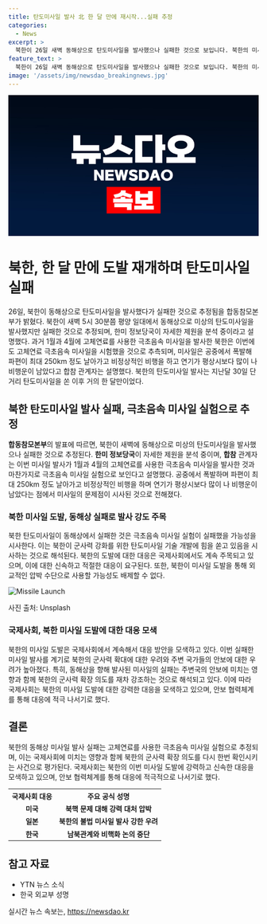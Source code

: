 ```yaml
---
title: 탄도미사일 발사 北 한 달 만에 재시작...실패 추정
categories:
  - News
excerpt: >
  북한이 26일 새벽 동해상으로 탄도미사일을 발사했으나 실패한 것으로 보입니다. 북한의 미사일은 폭발하고 비정상적인 비행을 보였으며, 이번에도 고체연료 극초음속 미사일 시험으로 추정됩니다. 이는 약 한 달 만에 발생한 미사일 도발로, 한미 정보당국이 상세 제원을 분석 중에 있습니다. 이전 미사일 발사에서의 문제가 재발되었을 가능성을 시사합니다. (150자)
feature_text: >
  북한이 26일 새벽 동해상으로 탄도미사일을 발사했으나 실패한 것으로 보입니다. 북한의 미사일은 폭발하고 비정상적인 비행을 보였으며, 이번에도 고체연료 극초음속 미사일 시험으로 추정됩니다. 이는 약 한 달 만에 발생한 미사일 도발로, 한미 정보당국이 상세 제원을 분석 중에 있습니다. 이전 미사일 발사에서의 문제가 재발되었을 가능성을 시사합니다. (150자)
image: '/assets/img/newsdao_breakingnews.jpg'
---
```


<p><img src="/assets/img/newsdao_breakingnews.jpg" alt="pcversion 속보" /></p>

<h1>북한, 한 달 만에 도발 재개하며 탄도미사일 실패</h1>

<p data-ke-size="size16">26일, 북한이 동해상으로 탄도미사일을 발사했다가 실패한 것으로 추정됨을 합동참모본부가 밝혔다. 북한이 새벽 5시 30분쯤 평양 일대에서 동해상으로 미상의 탄도미사일을 발사했지만 실패한 것으로 추정되며, 한미 정보당국이 자세한 제원을 분석 중이라고 설명했다. 과거 1월과 4월에 고체연료를 사용한 극초음속 미사일을 발사한 북한은 이번에도 고체연료 극초음속 미사일을 시험했을 것으로 추측되며, 미사일은 공중에서 폭발해 파편이 최대 250km 정도 날아가고 비정상적인 비행을 하고 연기가 평상시보다 많이 나 비행운이 남았다고 합참 관계자는 설명했다. 북한의 탄도미사일 발사는 지난달 30일 단거리 탄도미사일을 쏜 이후 거의 한 달만이었다.</p>

<h2 data-ke-size="size26">북한 탄도미사일 발사 실패, 극초음속 미사일 실험으로 추정</h2>

<p data-ke-size="size16"><b>합동참모본부</b>의 발표에 따르면, 북한이 새벽에 동해상으로 미상의 탄도미사일을 발사했으나 실패한 것으로 추정된다. <b>한미 정보당국</b>이 자세한 제원을 분석 중이며, <b>합참</b> 관계자는 이번 미사일 발사가 1월과 4월의 고체연료를 사용한 극초음속 미사일을 발사한 것과 마찬가지로 극초음속 미사일 실험으로 보인다고 설명했다. 공중에서 폭발하며 파편이 최대 250km 정도 날아가고 비정상적인 비행을 하며 연기가 평상시보다 많이 나 비행운이 남았다는 점에서 미사일의 문제점이 시사된 것으로 전해졌다. </p>

<h3 data-ke-size="size24">북한 미사일 도발, 동해상 실패로 발사 강도 주목</h3>

<p data-ke-size="size16">북한 탄도미사일이 동해상에서 실패한 것은 극초음속 미사일 실험이 실패했을 가능성을 시사한다. 이는 북한이 군사력 강화를 위한 탄도미사일 기술 개발에 힘을 쏟고 있음을 시사하는 것으로 해석된다. 북한의 도발에 대한 대응은 국제사회에서도 계속 주목되고 있으며, 이에 대한 신속하고 적절한 대응이 요구된다. 또한, 북한이 미사일 도발을 통해 외교적인 압박 수단으로 사용할 가능성도 배제할 수 없다.</p>

<div class="umg-image">
  <img src="https://images.unsplash.com/photo-1572594831129-30a5c75739bf" alt="Missile Launch" />
  <p>사진 출처: Unsplash</p>
</div>

<h3 data-ke-size="size24">국제사회, 북한 미사일 도발에 대한 대응 모색</h3>

<p data-ke-size="size16">북한의 미사일 도발은 국제사회에서 계속해서 대응 방안을 모색하고 있다. 이번 실패한 미사일 발사를 계기로 북한의 군사력 확대에 대한 우려와 주변 국가들의 안보에 대한 우려가 높아졌다. 특히, 동해상을 향해 발사된 미사일의 실패는 주변국의 안보에 미치는 영향과 함께 북한의 군사력 확장 의도를 재차 강조하는 것으로 해석되고 있다. 이에 따라 국제사회는 북한의 미사일 도발에 대한 강력한 대응을 모색하고 있으며, 안보 협력체계를 통해 대응에 적극 나서기로 했다. </p>

<h2 data-ke-size="size26">결론</h2>

<p data-ke-size="size16">북한의 동해상 미사일 발사 실패는 고체연료를 사용한 극초음속 미사일 실험으로 추정되며, 이는 국제사회에 미치는 영향과 함께 북한의 군사력 확장 의도를 다시 한번 확인시키는 사건으로 평가된다. 국제사회는 북한의 이번 미사일 도발에 강력하고 신속한 대응을 모색하고 있으며, 안보 협력체계를 통해 대응에 적극적으로 나서기로 했다.</p>

<table>
  <tr>
    <th>국제사회 대응</th>
    <th>주요 공식 성명</th>
  </tr>
  <tr>
    <td style="text-align: center; height: 17px;"><b>미국</b></td>
    <td style="text-align: center; height: 17px;"><b>북핵 문제 대해 강력 대처 압박</b></td>
  </tr>
  <tr>
    <td style="text-align: center; height: 17px;"><b>일본</b></td>
    <td style="text-align: center; height: 17px;"><b>북한의 불법 미사일 발사 강한 우려</b></td>
  </tr>
  <tr>
    <td style="text-align: center; height: 17px;"><b>한국</b></td>
    <td style="text-align: center; height: 17px;"><b>남북관계와 비핵화 논의 중단</b></td>
  </tr>
</table>

<h2 data-ke-size="size26">참고 자료</h2>

<ul>
  <li>YTN 뉴스 소식</li>
  <li>한국 외교부 성명</li>
</ul>

<p data-ke-size="size16"></p>
실시간 뉴스 속보는, <a href="https://newsdao.kr" rel="dofollow">https://newsdao.kr</a>


